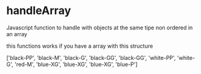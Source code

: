 # handleArray
Javascript function to handle with objects at the same tipe non ordered in an array

this functions works if you have a array with this structure

['black-PP', 'black-M', 'black-G', 'black-GG', 'black-GG', 'white-PP', 'white-G', 'red-M', 'blue-XG', 'blue-XG', 'blue-XG', 'blue-P']

